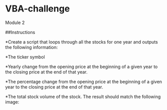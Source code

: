 # VBA-challenge
Module 2 


##Instructions

*Create a script that loops through all the stocks for one year and outputs the following information:

*The ticker symbol

*Yearly change from the opening price at the beginning of a given year to the closing price at the end of that year.

*The percentage change from the opening price at the beginning of a given year to the closing price at the end of that year.

*The total stock volume of the stock. The result should match the following image:
